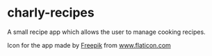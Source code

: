# charly-recipes

A small recipe app which allows the user to manage cooking recipes.
 



Icon for the app made by <a href="http://www.freepik.com/" title="Freepik">Freepik</a> from <a href="https://www.flaticon.com/" title="Flaticon"> www.flaticon.com</a>
